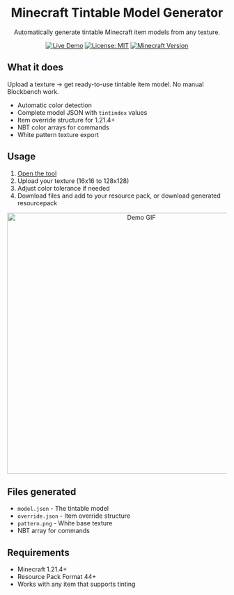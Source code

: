<div align="center">
<h1>Minecraft Tintable Model Generator</h1>

Automatically generate tintable Minecraft item models from any texture.

[![Live Demo](https://img.shields.io/badge/Live-Demo-brightgreen)](https://globexix.github.io/minecraft-tintable-model-generator/)
[![License: MIT](https://img.shields.io/badge/License-MIT-yellow.svg)](https://opensource.org/licenses/MIT)
[![Minecraft Version](https://img.shields.io/badge/Minecraft-1.21.4--1.21.9-blue.svg)](https://minecraft.net/)
</div>

## What it does

Upload a texture -> get ready-to-use tintable item model. No manual Blockbench work.

- Automatic color detection
- Complete model JSON with `tintindex` values
- Item override structure for 1.21.4+
- NBT color arrays for commands
- White pattern texture export

## Usage

1. [Open the tool](https://globexix.github.io/minecraft-tintable-model-generator/)
2. Upload your texture (16x16 to 128x128)
3. Adjust color tolerance if needed
4. Download files and add to your resource pack, or download generated resourcepack

<div align="center">
  <img src="demo.gif" alt="Demo GIF" width="600">
</div>

## Files generated

- `model.json` - The tintable model
- `override.json` - Item override structure  
- `pattern.png` - White base texture
- NBT array for commands

## Requirements

- Minecraft 1.21.4+
- Resource Pack Format 44+
- Works with any item that supports tinting